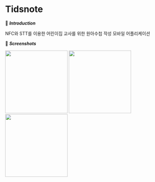 Tidsnote 
============ 


:book: ***Introduction***

NFC와 STT를 이용한 어린이집 교사를 위한 원아수첩 작성 모바일 어플리케이션


:eyes: ***Screenshots***

<div>
<img src="https://user-images.githubusercontent.com/20367043/70742381-bfca6600-1d60-11ea-9177-53a673a2aa70.png" width="200"></img>
<img src = "https://user-images.githubusercontent.com/20367043/70743169-8eeb3080-1d62-11ea-93cf-abd423e42df2.png" width="200"></img>
<img src = "https://user-images.githubusercontent.com/20367043/70743302-d5408f80-1d62-11ea-8ac5-03a1b2bd16a1.png" width = "200"></img>
</div>

